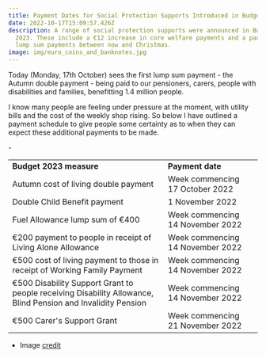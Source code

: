 ```yaml
---
title: Payment Dates for Social Protection Supports Introduced in Budget 2023
date: 2022-10-17T15:09:57.426Z
description: A range of social protection supports were announced in Budget
  2023. These include a €12 increase in core welfare payments and a package of 8
  lump sum payments between now and Christmas.
image: img/euro_coins_and_banknotes.jpg
---
```

Today (Monday, 17th October) sees the first lump sum payment - the Autumn double payment - being paid to our pensioners, carers, people with disabilities and families, benefitting 1.4 million people. 

I know many people are feeling under pressure at the moment, with utility bills and the cost of the weekly shop rising. So below I have outlined a payment schedule to give people some certainty as to when they can expect these additional payments to be made.

\-

|                                                                                                              |                                  |     |
| ------------------------------------------------------------------------------------------------------------ | -------------------------------- | --- |
| **Budget 2023 measure**                                                                                      | **Payment date**                 |     |
| Autumn cost of living double payment                                                                         | Week commencing 17 October 2022  |     |
| Double Child Benefit payment                                                                                 | 1 November 2022                  |     |
| Fuel Allowance lump sum of €400                                                                              | Week commencing 14 November 2022 |     |
| €200 payment to people in receipt of Living Alone Allowance                                                  | Week commencing 14 November 2022 |     |
| €500 cost of living payment to those in receipt of Working Family Payment                                    | Week commencing 14 November 2022 |     |
| €500 Disability Support Grant to people receiving Disability Allowance, Blind Pension and Invalidity Pension | Week commencing 14 November 2022 |     |
| €500 Carer's Support Grant                                                                                   | Week commencing 21 November 2022 |     |

* Image [credit](https://commons.wikimedia.org/wiki/File:Euro_coins_and_banknotes.jpg)